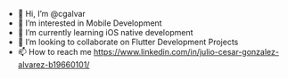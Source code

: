 - 👋 Hi, I’m @cgalvar
- 👀 I’m interested in Mobile Development
- 🌱 I’m currently learning iOS native development
- 💞️ I’m looking to collaborate on Flutter Development Projects
- 📫 How to reach me https://www.linkedin.com/in/julio-cesar-gonzalez-alvarez-b19660101/

<!---
cgalvar/cgalvar is a ✨ special ✨ repository because its `README.md` (this file) appears on your GitHub profile.
You can click the Preview link to take a look at your changes.
--->
